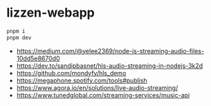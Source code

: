 # lizzen-webapp

```sh
pnpm i
pnpm dev
```

- https://medium.com/@yelee2369/node-js-streaming-audio-files-10dd5e8670d0
- https://dev.to/sandipbasnet/hls-audio-streaming-in-nodejs-3k2d
- https://github.com/mondyfy/hls_demo
- https://megaphone.spotify.com/tools#publish
- https://www.agora.io/en/solutions/live-audio-streaming/
- https://www.tunedglobal.com/streaming-services/music-api
